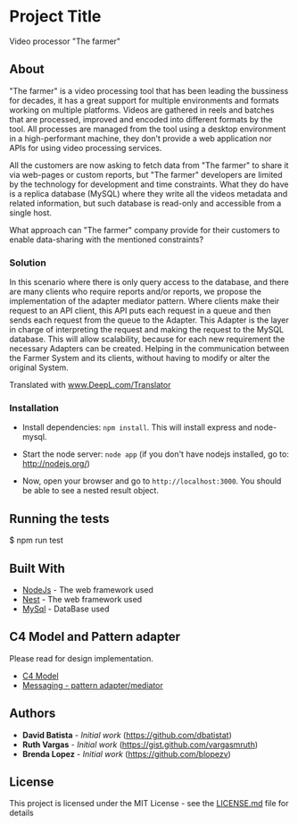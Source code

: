 # Project Title

Video processor "The farmer"

## About

"The farmer" is a video processing tool that has been leading the bussiness for decades, it has a great support for multiple environments and formats working on multiple platforms. Videos are gathered in reels and batches that are processed, improved and encoded into different formats by the tool. All processes are managed from the tool using a desktop environment in a high-performant machine, they don't provide a web application nor APIs for using video processing services.

All the customers are now asking to fetch data from "The farmer" to share it via web-pages or custom reports, but "The farmer" developers are limited by the technology for development and time constraints. What they do have is a replica database (MySQL) where they write all the videos metadata and related information, but such database is read-only and accessible from a single host.

What approach can "The farmer" company provide for their customers to enable data-sharing with the mentioned constraints?

### Solution

In this scenario where there is only query access to the database, and there are many clients who require reports and/or reports, we propose the implementation of the adapter mediator pattern.
Where clients make their request to an API client, this API puts each request in a queue and then sends each request from the queue to the Adapter. This Adapter is the layer in charge of interpreting the request and making the request to the MySQL database. 
This will allow scalability, because for each new requirement the necessary Adapters can be created. Helping in the communication between the Farmer System and its clients, without having to modify or alter the original System.

Translated with www.DeepL.com/Translator

### Installation

* Install dependencies: `npm install`. This will install express and node-mysql.

* Start the node server: `node app` (if you don't have nodejs installed, go to: http://nodejs.org/)

* Now, open your browser and go to `http://localhost:3000`. You should be able to see a nested result object.

## Running the tests

$ npm run test

## Built With

* [NodeJs](http://nodejs.org/) - The web framework used
* [Nest](https://github.com/nestjs/nest) - The web framework used
* [MySql](https://www.mysql.com/) - DataBase used

## C4 Model and Pattern adapter

Please read for design implementation.

* [C4 Model](https://drive.google.com/file/d/1QdgQowRhUkyFh9Vn96wG7-F_Q-BZTrSt/view)
* [Messaging - pattern adapter/mediator](https://drive.google.com/file/d/1QdgQowRhUkyFh9Vn96wG7-F_Q-BZTrSt/view)

## Authors

* **David Batista** - *Initial work* (https://github.com/dbatistat)
* **Ruth Vargas** - *Initial work* (https://gist.github.com/vargasmruth)
* **Brenda Lopez** - *Initial work* (https://github.com/blopezv)

## License

This project is licensed under the MIT License - see the [LICENSE.md](LICENSE.md) file for details

